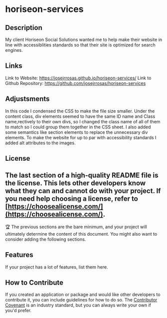 # horiseon-services

## Description
My client Horiseon Social Solutions wanted me to help make their website in line with accessiblities standards so that their site is optimized for search engines.

## Links
Link to Website: https://josejrrosas.github.io/horiseon-services/
Link to Github Repository: https://github.com/josejrrosas/horiseon-services

## Adjustsments
In this code I condensed the CSS to make the file size smaller. Under the content class, div elements seemed to have the same ID name and Class name,rectively to their own divs, so I changed the class name of all of them to match so I could group them together in the CSS sheet. I also added some semantics like section elements to replace the unnecessary div elements. To make the website for up to par with accessibility standards I added alt attributes to the images. 

## License
The last section of a high-quality README file is the license. This lets other developers know what they can and cannot do with your project. If you need help choosing a license, refer to [https://choosealicense.com/](https://choosealicense.com/).
---
🏆 The previous sections are the bare minimum, and your project will ultimately determine the content of this document. You might also want to consider adding the following sections.
## Features
If your project has a lot of features, list them here.
## How to Contribute
If you created an application or package and would like other developers to contribute it, you can include guidelines for how to do so. The [Contributor Covenant](https://www.contributor-covenant.org/) is an industry standard, but you can always write your own if you'd prefer.
 